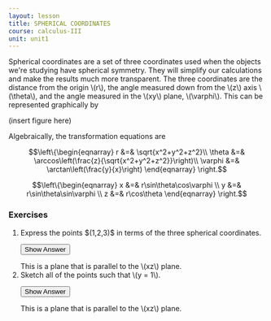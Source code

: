 ```yaml
---
layout: lesson
title: SPHERICAL COORDINATES
course: calculus-III
unit: unit1
---
```


Spherical coordinates are a set of three coordinates used when the objects we're studying have spherical symmetry. They will simplify our calculations and make the results much more transparent. The three coordinates are the distance from the origin \\(r\\), the angle measured down from the \\(z\\) axis \\(\theta\\), and the angle measured in the \\(xy\\) plane, \\(\varphi\\). This can be represented graphically by 

(insert figure here)

Algebraically, the transformation equations are 

$$\left\{\begin{eqnarray}
r &=& \sqrt{x^2+y^2+z^2}\\
\theta &=& \arccos\left(\frac{z}{\sqrt{x^2+y^2+z^2}}\right)\\
\varphi &=& \arctan\left(\frac{y}{x}\right)
\end{eqnarray} \right.$$

$$\left\{\begin{eqnarray}
x &=& r\sin\theta\cos\varphi \\
y &=& r\sin\theta\sin\varphi \\
z &=& r\cos\theta \end{eqnarray} \right.$$



### Exercises

<ol>
<li> <div> Express the points $(1,2,3)$ in terms of the three spherical coordinates. </div>

<button onclick="myFunction('answer1')" class="answerButton">Show Answer</button>
<div  id="answer1" class="answer">
This is a plane that is parallel to the \(xz\) plane. 
</div> </li>
<li> <div> Sketch all of the points such that \(y = 1\). </div>

<button onclick="myFunction('answer2')" class="answerButton">Show Answer</button>
<div  id="answer2" class="answer">
This is a plane that is parallel to the \(xz\) plane. 
</div> </li>
</ol>

